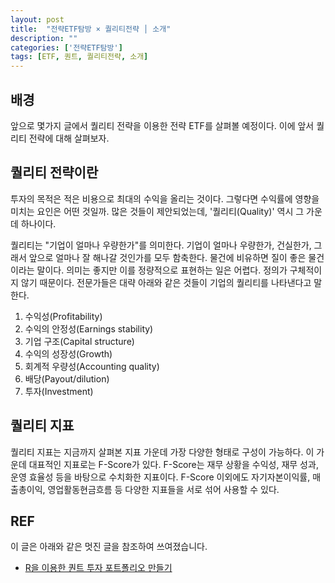 ```yaml
---
layout: post
title:  "전략ETF탐방 × 퀄리티전략 │ 소개"
description: ""
categories: ['전략ETF탐방']
tags: [ETF, 퀀트, 퀄리티전략, 소개]
---
```


## 배경

앞으로 몇가지 글에서 퀄리티 전략을 이용한 전략 ETF를 살펴볼 예정이다. 이에 앞서 퀄리티 전략에 대해 살펴보자. 

## 퀄리티 전략이란

투자의 목적은 적은 비용으로 최대의 수익을 올리는 것이다. 그렇다면 수익률에 영향을 미치는 요인은 어떤 것일까. 많은 것들이 제안되었는데, '퀄리티(Quality)' 역시 그 가운데 하나이다. 

퀄리티는 "기업이 얼마나 우량한가"를 의미한다. 기업이 얼마나 우량한가, 건실한가, 그래서 앞으로 얼마나 잘 해나갈 것인가를 모두 함축한다. 물건에 비유하면 질이 좋은 물건이라는 말이다. 의미는 좋지만 이를 정량적으로 표현하는 일은 어렵다. 정의가 구체적이지 않기 때문이다. 전문가들은 대략 아래와 같은 것들이 기업의 퀄리티를 나타낸다고 말한다. 

1. 수익성(Profitability)
2. 수익의 안정성(Earnings stability)
3. 기업 구조(Capital structure)
4. 수익의 성장성(Growth)
5. 회계적 우량성(Accounting quality)
6. 배당(Payout/dilution)
7. 투자(Investment)

## 퀄리티 지표

퀄리티 지표는 지금까지 살펴본 지표 가운데 가장 다양한 형태로 구성이 가능하다. 이 가운데 대표적인 지표로는 F-Score가 있다. F-Score는 재무 상황을 수익성, 재무 성과, 운영 효율성 등을 바탕으로 수치화한 지표이다. F-Score 이외에도 자기자본이익률, 매출총이익, 영업활동현금흐름 등 다양한 지표들을 서로 섞어 사용할 수 있다. 

## REF

이 글은 아래와 같은 멋진 글을 참조하여 쓰여졌습니다. 

* [R을 이용한 퀀트 투자 포트폴리오 만들기](https://hyunyulhenry.github.io/quant_cookbook/%ED%80%80%ED%8A%B8-%EC%A0%84%EB%9E%B5%EC%9D%84-%EC%9D%B4%EC%9A%A9%ED%95%9C-%EC%A2%85%EB%AA%A9%EC%84%A0%EC%A0%95-%EA%B8%B0%EB%B3%B8.html)